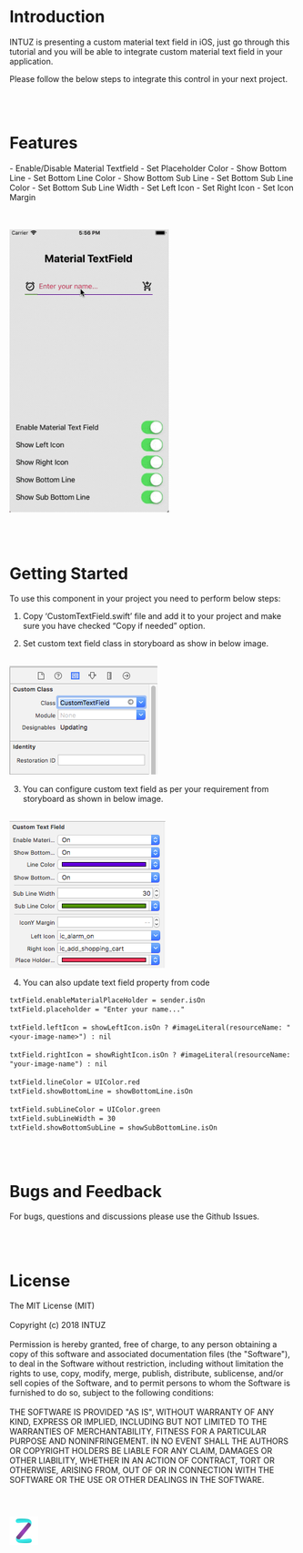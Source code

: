 <h1>Introduction</h1>
INTUZ is presenting a custom material text field in iOS, just go through this tutorial and you will be able to integrate custom material text field in your application.

Please follow the below steps to integrate this control in your next project.

<br/><br/>
<h1>Features</h1>
- Enable/Disable Material Textfield
- Set Placeholder Color
- Show Bottom Line
- Set Bottom Line Color
- Show Bottom Sub Line
- Set Bottom Sub Line Color
- Set Bottom Sub Line Width
- Set Left Icon
- Set Right Icon
- Set Icon Margin

<br/><br/>
<img src="Screenshots/MaterialTextField.gif" width="280">


<br/><br/>
<h1>Getting Started</h1>

To use this component in your project you need to perform below steps:

1) Copy ‘CustomTextField.swift’ file and add it to your project and make sure you have checked “Copy if needed” option.

2) Set custom text field class in storyboard as show in below image.
<br/>
<img src="Screenshots/set-custom-class.png">

3) You can configure custom text field as per your requirement from storyboard as shown in below image.
<br/>
<img src="Screenshots/set-configuration.png">

4) You can also update text field property from code

```
txtField.enableMaterialPlaceHolder = sender.isOn
txtField.placeholder = "Enter your name..."

txtField.leftIcon = showLeftIcon.isOn ? #imageLiteral(resourceName: "<your-image-name>") : nil

txtField.rightIcon = showRightIcon.isOn ? #imageLiteral(resourceName: "your-image-name") : nil

txtField.lineColor = UIColor.red
txtField.showBottomLine = showBottomLine.isOn

txtField.subLineColor = UIColor.green
txtField.subLineWidth = 30
txtField.showBottomSubLine = showSubBottomLine.isOn
```

<br/><br/>
<h1>Bugs and Feedback</h1>
For bugs, questions and discussions please use the Github Issues.

<br/><br/>
<h1>License</h1>
The MIT License (MIT)
<br/><br/>
Copyright (c) 2018 INTUZ
<br/><br/>
Permission is hereby granted, free of charge, to any person obtaining a copy of this software and associated documentation files (the "Software"), to deal in the Software without restriction, including without limitation the rights to use, copy, modify, merge, publish, distribute, sublicense, and/or sell copies of the Software, and to permit persons to whom the Software is furnished to do so, subject to the following conditions:
<br/><br/>
THE SOFTWARE IS PROVIDED "AS IS", WITHOUT WARRANTY OF ANY KIND, EXPRESS OR IMPLIED, INCLUDING BUT NOT LIMITED TO THE WARRANTIES OF MERCHANTABILITY, FITNESS FOR A PARTICULAR PURPOSE AND NONINFRINGEMENT. IN NO EVENT SHALL THE AUTHORS OR COPYRIGHT HOLDERS BE LIABLE FOR ANY CLAIM, DAMAGES OR OTHER LIABILITY, WHETHER IN AN ACTION OF CONTRACT, TORT OR OTHERWISE, ARISING FROM, OUT OF OR IN CONNECTION WITH THE SOFTWARE OR THE USE OR OTHER DEALINGS IN THE SOFTWARE.

<br/>
<br/>
<h1></h1>
<a href="https://www.intuz.com/" target="_blank"><img src="Screenshots/logo.jpg"></a>


